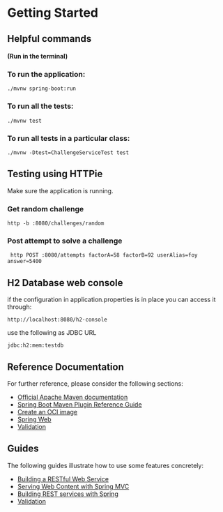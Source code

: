 # Getting Started

## Helpful commands

#### (Run in the terminal)

### To run the application:

```
./mvnw spring-boot:run
```

### To run all the tests:

```
./mvnw test
```

### To run all tests in a particular class:

```
./mvnw -Dtest=ChallengeServiceTest test
```

## Testing using HTTPie

Make sure the application is running.

### Get random challenge

```
http -b :8080/challenges/random
```

### Post attempt to solve a challenge

```
 http POST :8080/attempts factorA=58 factorB=92 userAlias=foy answer=5400
```

## H2 Database web console

if the configuration in application.properties is in place you can access it through:

```
http://localhost:8080/h2-console
```

use the following as JDBC URL

```
jdbc:h2:mem:testdb
```

## Reference Documentation

For further reference, please consider the following sections:

* [Official Apache Maven documentation](https://maven.apache.org/guides/index.html)
* [Spring Boot Maven Plugin Reference Guide](https://docs.spring.io/spring-boot/docs/3.2.3/maven-plugin/reference/html/)
* [Create an OCI image](https://docs.spring.io/spring-boot/docs/3.2.3/maven-plugin/reference/html/#build-image)
* [Spring Web](https://docs.spring.io/spring-boot/docs/3.2.3/reference/htmlsingle/index.html#web)
* [Validation](https://docs.spring.io/spring-boot/docs/3.2.3/reference/htmlsingle/index.html#io.validation)

## Guides

The following guides illustrate how to use some features concretely:

* [Building a RESTful Web Service](https://spring.io/guides/gs/rest-service/)
* [Serving Web Content with Spring MVC](https://spring.io/guides/gs/serving-web-content/)
* [Building REST services with Spring](https://spring.io/guides/tutorials/rest/)
* [Validation](https://spring.io/guides/gs/validating-form-input/)

